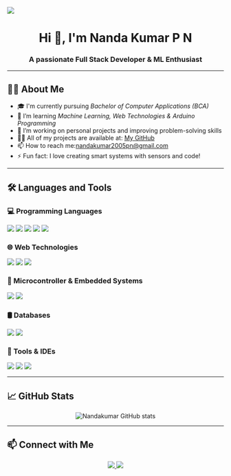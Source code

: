 <img src="https://camo.githubusercontent.com/11e6a1e4ab54438bd4ae92955cf86bd9c48328f53baac27f2ee4613f1d7c60e5/68747470733a2f2f6b6f6d617265762e636f6d2f67687076632f3f757365726e616d653d64616461706565722d736f75726365266c6162656c3d50726f66696c65253230766965777326636f6c6f723d306537356236267374796c653d666c6174"/><h1 align="center">Hi 👋, I'm Nanda Kumar P N</h1>
<h3 align="center">A passionate Full Stack Developer & ML Enthusiast</h3>

---

## 🧑‍💻 About Me

- 🎓 I'm currently pursuing *Bachelor of Computer Applications (BCA)*  
- 🌱 I’m learning *Machine Learning, Web Technologies & Arduino Programming*  
- 🔭 I’m working on personal projects and improving problem-solving skills  
- 👨‍💻 All of my projects are available at: [My GitHub](https://github.com/Nandakumarpn-2005/Nandakumarpn-2005.git)  
- 📫 How to reach me:nandakumar2005pn@gmail.com  
- ⚡ Fun fact: I love creating smart systems with sensors and code!

---

## 🛠️ Languages and Tools

### 💻 Programming Languages
<p>
  <img src="https://img.shields.io/badge/Python-3776AB?style=for-the-badge&logo=python&logoColor=white"/>
  <img src="https://img.shields.io/badge/C++-00599C?style=for-the-badge&logo=c%2b%2b&logoColor=white"/>
  <img src="https://img.shields.io/badge/C-A8B9CC?style=for-the-badge&logo=c&logoColor=black"/>
  <img src="https://img.shields.io/badge/Java-007396?style=for-the-badge&logo=java&logoColor=white"/>
  <img src="https://img.shields.io/badge/R-276DC3?style=for-the-badge&logo=r&logoColor=white"/>
</p>

### 🌐 Web Technologies
<p>
  <img src="https://img.shields.io/badge/HTML5-E34F26?style=for-the-badge&logo=html5&logoColor=white"/>
  <img src="https://img.shields.io/badge/CSS3-1572B6?style=for-the-badge&logo=css3&logoColor=white"/>
  <img src="https://img.shields.io/badge/JavaScript-F7DF1E?style=for-the-badge&logo=javascript&logoColor=black"/>
</p>

### 🔌 Microcontroller & Embedded Systems
<p>
  <img src="https://img.shields.io/badge/Arduino-00979D?style=for-the-badge&logo=arduino&logoColor=white"/>
  <img src="https://img.shields.io/badge/Microcontroller%20Programming-555555?style=for-the-badge&logo=raspberrypi&logoColor=white"/>
</p>

### 🛢️ Databases
<p>
  <img src="https://img.shields.io/badge/MySQL-4479A1?style=for-the-badge&logo=mysql&logoColor=white"/>
  <img src="https://img.shields.io/badge/DBMS-003545?style=for-the-badge&logo=database&logoColor=white"/>
</p>

### 🔧 Tools & IDEs
<p>
  <img src="https://img.shields.io/badge/Git-F05032?style=for-the-badge&logo=git&logoColor=white"/>
  <img src="https://img.shields.io/badge/VS%20Code-007ACC?style=for-the-badge&logo=visual-studio-code&logoColor=white"/>
  <img src="https://img.shields.io/badge/Power%20BI-F2C811?style=for-the-badge&logo=powerbi&logoColor=black"/>
</p>

---

## 📈 GitHub Stats

<p align="center">
  <img src="https://github-readme-stats.vercel.app/api?username=Nandakumarpn-2005&show_icons=true&theme=tokyonight" alt="Nandakumar GitHub stats"/>
  <br/>
 </p>

---

## 📫 Connect with Me

<p align="center">
  <a href="https://www.linkedin.com/in/nanda-kumar-p-n-a1323a335" target="_blank">
    <img src="https://img.shields.io/badge/LinkedIn-blue?style=for-the-badge&logo=linkedin"/>
  </a>

  <a href="nandakumarpn2005@gmail.com ">
    <img src="https://img.shields.io/badge/Email-D14836?style=for-the-badge&logo=gmail&logoColor=white"/>
  </a>
</p>

